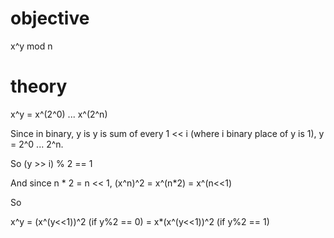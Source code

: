 # objective

x^y mod n 

# theory

x^y = x^(2^0) ... x^(2^n)

Since in binary, y is y is sum of every 1 << i (where i binary place of y is 1), y = 2^0 ... 2^n.

So (y >> i) % 2 == 1

And since n * 2 = n << 1, (x^n)^2 = x^(n*2) = x^(n<<1)

So

x^y = (x^(y<<1))^2 (if y%2 == 0)
    = x*(x^(y<<1))^2 (if y%2 == 1)
